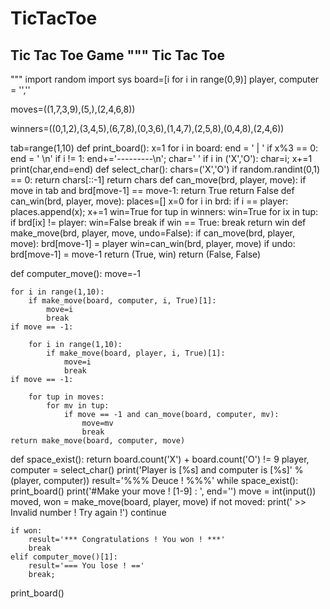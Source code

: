 # TicTacToe
Tic Tac Toe Game
""" Tic Tac Toe
----------------------------------------
"""
import random
import sys
board=[i for i in range(0,9)]
player, computer = '',''

moves=((1,7,3,9),(5,),(2,4,6,8))

winners=((0,1,2),(3,4,5),(6,7,8),(0,3,6),(1,4,7),(2,5,8),(0,4,8),(2,4,6))

tab=range(1,10)
def print_board():
    x=1
    for i in board:
        end = ' | '
        if x%3 == 0:
            end = ' \n'
            if i != 1: end+='---------\n';
        char=' '
        if i in ('X','O'): char=i;
        x+=1
        print(char,end=end)
def select_char():
    chars=('X','O')
    if random.randint(0,1) == 0:
        return chars[::-1]
    return chars
def can_move(brd, player, move):
    if move in tab and brd[move-1] == move-1:
        return True
    return False
def can_win(brd, player, move):
    places=[]
    x=0
    for i in brd:
        if i == player: places.append(x);
        x+=1
    win=True
    for tup in winners:
        win=True
        for ix in tup:
            if brd[ix] != player:
                win=False
                break
        if win == True:
            break
    return win
def make_move(brd, player, move, undo=False):
    if can_move(brd, player, move):
        brd[move-1] = player
        win=can_win(brd, player, move)
        if undo:
            brd[move-1] = move-1
        return (True, win)
    return (False, False)

def computer_move():
    move=-1

    for i in range(1,10):
        if make_move(board, computer, i, True)[1]:
            move=i
            break
    if move == -1:
  
        for i in range(1,10):
            if make_move(board, player, i, True)[1]:
                move=i
                break
    if move == -1:
       
        for tup in moves:
            for mv in tup:
                if move == -1 and can_move(board, computer, mv):
                    move=mv
                    break
    return make_move(board, computer, move)
def space_exist():
    return board.count('X') + board.count('O') != 9
player, computer = select_char()
print('Player is [%s] and computer is [%s]' % (player, computer))
result='%%% Deuce ! %%%'
while space_exist():
    print_board()
    print('#Make your move ! [1-9] : ', end='')
    move = int(input())
    moved, won = make_move(board, player, move)
    if not moved:
        print(' >> Invalid number ! Try again !')
        continue
   
    if won:
        result='*** Congratulations ! You won ! ***'
        break
    elif computer_move()[1]:
        result='=== You lose ! =='
        break;
print_board()
